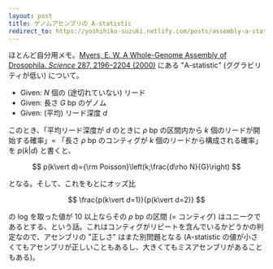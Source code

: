 ```yaml
---
layout: post
title: ゲノムアセンブリの A-statistic
redirect_to: https://yoshihiko-suzuki.netlify.com/posts/assembly-a-statistic
---
```


ほとんど自分用メモ。[Myers, E. W. A Whole-Genome Assembly of Drosophila. *Science*  287, 2196–2204 (2000)](https://science.sciencemag.org/content/287/5461/2196) にある "A-statistic" (ググラビリティが低い) について。

* Given: $N$ 個の (途切れていない) リード
* Given: 長さ $G$ bp のゲノム
* Given: (平均) リード深度 $d$

このとき、「平均リード深度が $d$ のときに $\rho$ bp の区間内から $k$ 個のリードが開始する確率」= 「長さ $\rho$ bp のコンティグが $k$ 個のリードから構成される確率」を $p(k\vert d)$ と書くと、

$$
p(k\vert d)={\rm Poisson}\left(k;\frac{d\rho N}{G}\right)
$$

となる。そして、これをもとにオッズ比

$$
\frac{p(k\vert d=1)}{p(k\vert d=2)}
$$

の log を取った値が 10 以上ならその $\rho$ bp の区間 (= コンティグ) はユニークであるとする、という話。これはコンティグがリピートを含んでいるかどうかの判定なので、アセンブリの "正しさ" はまた別問題となる (A-statistic の値が小さくてもアセンブリが正しいこともあるし、大きくてもミスアセンブリがあることもある)。
